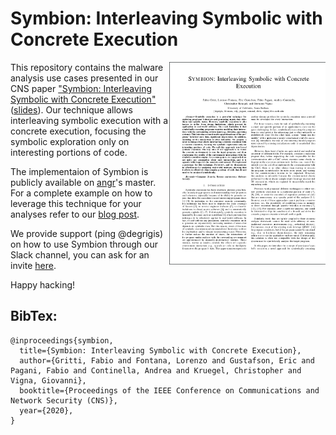 # Symbion: Interleaving Symbolic with Concrete Execution
<a href=""> <img align="right" width="250"  src="symbion_paper.png"> </a>

This repository contains the malware analysis use cases presented in our CNS paper <a href="127.0.0.1">"Symbion: Interleaving Symbolic with Concrete Execution"</a> (<a href="">slides</a>). Our technique allows interleaving symbolic execution with a concrete execution, focusing the symbolic exploration only on interesting portions of code. 

The implementaion of Symbion is publicly available on <a href="https://github.com/angr/angr">angr</a>'s master.
For a complete example on how to leverage this technique for your analyses refer to our <a href="https://angr.io/blog/angr_symbion/">blog post</a>.

We provide support (ping @degrigis) on how to use Symbion through our Slack channel, you can ask for an invite <a href="https://angr.io/invite/.">here</a>.


Happy hacking!

## BibTex:
```
@inproceedings{symbion,
  title={Symbion: Interleaving Symbolic with Concrete Execution},
  author={Gritti, Fabio and Fontana, Lorenzo and Gustafson, Eric and Pagani, Fabio and Continella, Andrea and Kruegel, Christopher and Vigna, Giovanni},
  booktitle={Proceedings of the IEEE Conference on Communications and Network Security (CNS)},
  year={2020},
}
```
